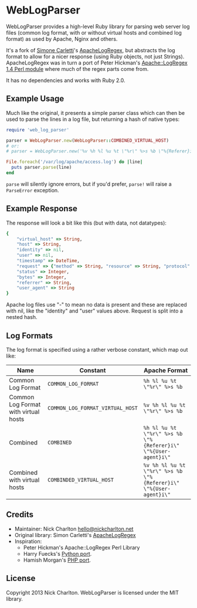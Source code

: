# WebLogParser

WebLogParser provides a high-level Ruby library for parsing web server log files
(common log format, with or without virtual hosts and combined log format) as used
by Apache, Nginx and others.

It's a fork of [Simone Carletti][]'s [ApacheLogRegex][], but abstracts the log format
to allow for a nicer response (using Ruby objects, not just Strings). ApacheLogRegex
was in turn a port of Peter Hickman's [Apache::LogRegex 1.4 Perl module][perl]
where much of the regex parts come from.

It has no dependencies and works with Ruby 2.0.

[Simone Carletti]: http://www.simonecarletti.com/
[ApacheLogRegex]: https://github.com/weppos/apachelogregex
[perl]: http://search.cpan.org/~akira/Apache-ParseLog-1.02/ParseLog.pm

## Example Usage

Much like the original, it presents a simple parser class which can then be used to
parse the lines in a log file, but returning a hash of native types:

```ruby
require 'web_log_parser'

parser = WebLogParser.new(WebLogParser::COMBINED_VIRTUAL_HOST)
# or:
# parser = WebLogParser.new('%v %h %l %u %t \"%r\" %>s %b \"%{Referer}i\" \"%{User-agent}i\"')

File.foreach('/var/log/apache/access.log') do |line|
  puts parser.parse(line)
end
```

`parse` will silently ignore errors, but if you'd prefer, `parse!` will raise a 
`ParseError` exception.

## Example Response

The response will look a bit like this (but with data, not datatypes):

```ruby
{
    "virtual_host" => String,
    "host" => String,
    "identity" => nil,
    "user" => nil,
    "timestamp" => DateTime,
    "request" => {"method" => String, "resource" => String, "protocol" => String},
    "status" => Integer,
    "bytes" => Integer,
    "referrer" => String,
    "user_agent" => String
}
```

Apache log files use "-" to mean no data is present and these are replaced with nil,
like the "identity" and "user" values above. Request is split into a nested hash.

## Log Formats

The log format is specified using a rather verbose constant, which map out like:

Name                                 | Constant                         | Apache Format
------------------------------------ | -------------------------------- | ---------------------------------------------------------------------
Common Log Format                    | `COMMON_LOG_FORMAT`              | `%h %l %u %t \"%r\" %>s %b`
Common Log Format with virtual hosts | `COMMON_LOG_FORMAT_VIRTUAL_HOST` | `%v %h %l %u %t \"%r\" %>s %b`
Combined                             | `COMBINED`                       | `%h %l %u %t \"%r\" %>s %b \"%{Referer}i\" \"%{User-agent}i\"`
Combined with virtual hosts          | `COMBINDED_VIRTUAL_HOST`         | `%v %h %l %u %t \"%r\" %>s %b \"%{Referer}i\" \"%{User-agent}i\"`

## Credits

* Maintainer: Nick Charlton <hello@nickcharlton.net>
* Original library: Simon Carletti's [ApacheLogRegex][]
* Inspiration:
    - Peter Hickman's Apache::LogRegex Perl Library
    - Harry Fuecks's [Python port][].
    - Hamish Morgan's [PHP port][].

[ApacheLogRegex]: https://github.com/weppos/apachelogregex
[Python port]: http://code.google.com/p/apachelog/
[PHP port]: http://kitty0.org/

## License

Copyright 2013 Nick Charlton. WebLogParser is licensed under the MIT library.

